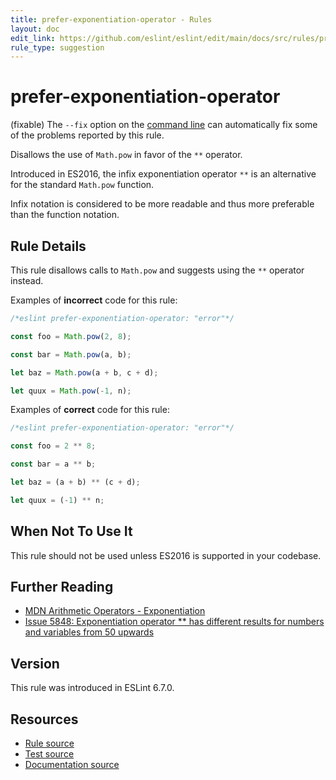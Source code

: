 ```yaml
---
title: prefer-exponentiation-operator - Rules
layout: doc
edit_link: https://github.com/eslint/eslint/edit/main/docs/src/rules/prefer-exponentiation-operator.md
rule_type: suggestion
---
```

<!-- Note: No pull requests accepted for this file. See README.md in the root directory for details. -->

# prefer-exponentiation-operator

(fixable) The `--fix` option on the [command line](../user-guide/command-line-interface#fixing-problems) can automatically fix some of the problems reported by this rule.

Disallows the use of `Math.pow` in favor of the `**` operator.

Introduced in ES2016, the infix exponentiation operator `**` is an alternative for the standard `Math.pow` function.

Infix notation is considered to be more readable and thus more preferable than the function notation.

## Rule Details

This rule disallows calls to `Math.pow` and suggests using the `**` operator instead.

Examples of **incorrect** code for this rule:

```js
/*eslint prefer-exponentiation-operator: "error"*/

const foo = Math.pow(2, 8);

const bar = Math.pow(a, b);

let baz = Math.pow(a + b, c + d);

let quux = Math.pow(-1, n);
```

Examples of **correct** code for this rule:

```js
/*eslint prefer-exponentiation-operator: "error"*/

const foo = 2 ** 8;

const bar = a ** b;

let baz = (a + b) ** (c + d);

let quux = (-1) ** n;
```

## When Not To Use It

This rule should not be used unless ES2016 is supported in your codebase.

## Further Reading

* [MDN Arithmetic Operators - Exponentiation](https://developer.mozilla.org/en-US/docs/Web/JavaScript/Reference/Operators/Arithmetic_Operators#Exponentiation)
* [Issue 5848: Exponentiation operator ** has different results for numbers and variables from 50 upwards](https://bugs.chromium.org/p/v8/issues/detail?id=5848)

## Version

This rule was introduced in ESLint 6.7.0.

## Resources

* [Rule source](https://github.com/eslint/eslint/tree/HEAD/lib/rules/prefer-exponentiation-operator.js)
* [Test source](https://github.com/eslint/eslint/tree/HEAD/tests/lib/rules/prefer-exponentiation-operator.js)
* [Documentation source](https://github.com/eslint/eslint/tree/HEAD/docs/src/rules/prefer-exponentiation-operator.md)
